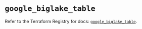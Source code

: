 # `google_biglake_table`

Refer to the Terraform Registry for docs: [`google_biglake_table`](https://registry.terraform.io/providers/hashicorp/google/6.5.0/docs/resources/biglake_table).
